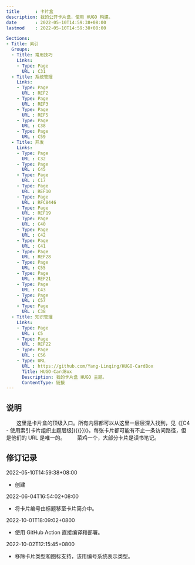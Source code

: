 ```yaml
---
title      : 卡片盒
description: 我的公开卡片盒，使用 HUGO 构建。
date       : 2022-05-10T14:59:38+08:00
lastmod    : 2022-05-10T14:59:38+08:00

Sections:
- Title: 索引
  Groups:
  - Title: 常用技巧
    Links:
    - Type: Page
      URL : C31
  - Title: 系统管理
    Links:
    - Type: Page
      URL : REF2
    - Type: Page
      URL : REF3
    - Type: Page
      URL : REF5
    - Type: Page
      URL : C38
    - Type: Page
      URL : C59
  - Title: 开发
    Links:
    - Type: Page
      URL : C32
    - Type: Page
      URL : C45
    - Type: Page
      URL : C17
    - Type: Page
      URL : REF10
    - Type: Page
      URL : RFC8446
    - Type: Page
      URL : REF19
    - Type: Page
      URL : C40
    - Type: Page
      URL : C42
    - Type: Page
      URL : C41
    - Type: Page
      URL : REF28
    - Type: Page
      URL : C55
    - Type: Page
      URL : REF21
    - Type: Page
      URL : C43
    - Type: Page
      URL : C57
    - Type: Page
      URL : C38
  - Title: 知识管理
    Links:
    - Type: Page
      URL : C5
    - Type: Page
      URL : REF22
    - Type: Page
      URL : C56
    - Type: URL
      URL : https://github.com/Yang-Linqing/HUGO-CardBox
      Title: HUGO-CardBox
      Description: 我的卡片盒 HUGO 主题。
      ContentType: 链接
---
```


## 说明
　　这里是卡片盒的顶级入口。所有内容都可以从这里一层层深入找到，见《[C4 - 使用索引卡片组织主题层级]({{<relref C4>}})》。每张卡片都可能有不止一条访问路径，但是他们的 URL 是唯一的。
　　菜鸡一个，大部分卡片是读书笔记。

## 修订记录

2022-05-10T14:59:38+08:00
* 创建

2022-06-04T16:54:02+08:00
* 将卡片编号由标题移至卡片简介中。

2022-10-01T18:09:02+0800
* 使用 GitHub Action 直接编译和部署。

2022-10-02T12:15:45+0800
* 移除卡片类型和图标支持，该用编号系统表示类型。